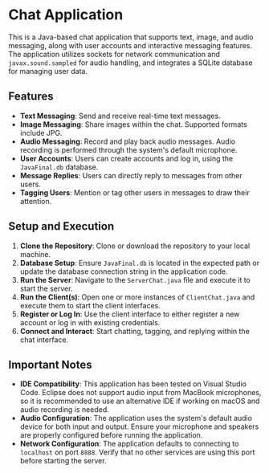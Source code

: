 # Chat Application

This is a Java-based chat application that supports text, image, and audio messaging, along with user accounts and interactive messaging features. The application utilizes sockets for network communication and `javax.sound.sampled` for audio handling, and integrates a SQLite database for managing user data.

## Features

- **Text Messaging**: Send and receive real-time text messages.
- **Image Messaging**: Share images within the chat. Supported formats include JPG.
- **Audio Messaging**: Record and play back audio messages. Audio recording is performed through the system's default microphone.
- **User Accounts**: Users can create accounts and log in, using the `JavaFinal.db` database.
- **Message Replies**: Users can directly reply to messages from other users.
- **Tagging Users**: Mention or tag other users in messages to draw their attention.

## Setup and Execution

1. **Clone the Repository**: Clone or download the repository to your local machine.
2. **Database Setup**: Ensure `JavaFinal.db` is located in the expected path or update the database connection string in the application code.
3. **Run the Server**: Navigate to the `ServerChat.java` file and execute it to start the server.
4. **Run the Client(s)**: Open one or more instances of `ClientChat.java` and execute them to start the client interfaces.
5. **Register or Log In**: Use the client interface to either register a new account or log in with existing credentials.
6. **Connect and Interact**: Start chatting, tagging, and replying within the chat interface.

## Important Notes

- **IDE Compatibility**: This application has been tested on Visual Studio Code. Eclipse does not support audio input from MacBook microphones, so it is recommended to use an alternative IDE if working on macOS and audio recording is needed.
- **Audio Configuration**: The application uses the system's default audio device for both input and output. Ensure your microphone and speakers are properly configured before running the application.
- **Network Configuration**: The application defaults to connecting to `localhost` on port `8888`. Verify that no other services are using this port before starting the server.
